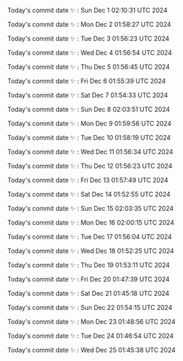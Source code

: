 Today's commit date ✨ : Sun Dec 1 02:10:31 UTC 2024 

Today's commit date ✨ : Mon Dec 2 01:58:27 UTC 2024 

Today's commit date ✨ : Tue Dec 3 01:56:23 UTC 2024 

Today's commit date ✨ : Wed Dec 4 01:56:54 UTC 2024 

Today's commit date ✨ : Thu Dec 5 01:56:45 UTC 2024 

Today's commit date ✨ : Fri Dec 6 01:55:39 UTC 2024 

Today's commit date ✨ : Sat Dec 7 01:54:33 UTC 2024 

Today's commit date ✨ : Sun Dec 8 02:03:51 UTC 2024 

Today's commit date ✨ : Mon Dec 9 01:59:56 UTC 2024 

Today's commit date ✨ : Tue Dec 10 01:58:19 UTC 2024 

Today's commit date ✨ : Wed Dec 11 01:56:34 UTC 2024 

Today's commit date ✨ : Thu Dec 12 01:56:23 UTC 2024 

Today's commit date ✨ : Fri Dec 13 01:57:49 UTC 2024 

Today's commit date ✨ : Sat Dec 14 01:52:55 UTC 2024 

Today's commit date ✨ : Sun Dec 15 02:03:35 UTC 2024 

Today's commit date ✨ : Mon Dec 16 02:00:15 UTC 2024 

Today's commit date ✨ : Tue Dec 17 01:56:04 UTC 2024 

Today's commit date ✨ : Wed Dec 18 01:52:25 UTC 2024 

Today's commit date ✨ : Thu Dec 19 01:53:11 UTC 2024 

Today's commit date ✨ : Fri Dec 20 01:47:39 UTC 2024 

Today's commit date ✨ : Sat Dec 21 01:45:18 UTC 2024 

Today's commit date ✨ : Sun Dec 22 01:54:15 UTC 2024 

Today's commit date ✨ : Mon Dec 23 01:48:56 UTC 2024 

Today's commit date ✨ : Tue Dec 24 01:46:54 UTC 2024 

Today's commit date ✨ : Wed Dec 25 01:45:38 UTC 2024 

